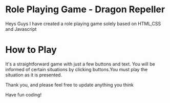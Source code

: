 # Role Playing Game - Dragon Repeller
<p>Heys Guys I have created a role playing game solely based on HTML,CSS and Javascript</p>

# How to Play
<p>It's a straightforward game with just a few buttons and text. You will be informed of certain situations by clicking buttons.You must play the situation as it is presented.</p>
<p>Thank you, and please feel free to update anything you think</p>
<p>Have fun coding!</p>
